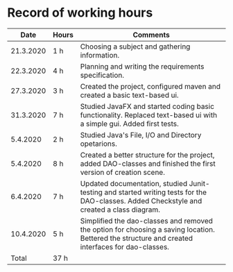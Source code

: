 # Record of working hours
Date | Hours | Comments
-----|-------|---------
21.3.2020| 1 h |Choosing a subject and gathering information.
22.3.2020| 4 h |Planning and writing the requirements specification.
27.3.2020| 3 h |Created the project, configured maven and created a basic text-based ui.
31.3.2020| 7 h |Studied JavaFX and started coding basic functionality. Replaced text-based ui with a simple gui. Added first               tests.
5.4.2020| 2 h |Studied Java's File, I/O and Directory opetarions.
5.4.2020| 8 h |Created a better structure for the project, added DAO-classes and finished the first version of creation scene.
6.4.2020| 7 h |Updated documentation, studied Junit-testing and started writing tests for the DAO-classes. Added Checkstyle and created a class diagram.
10.4.2020| 5 h |Simplified the dao-classes and removed the option for choosing a saving location. Bettered the structure and created interfaces for dao-classes.
Total| 37 h
